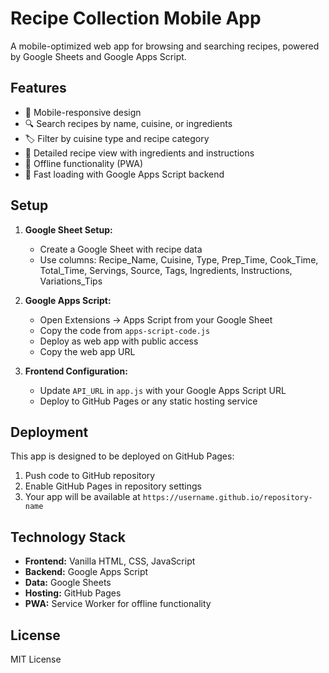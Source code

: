 # Recipe Collection Mobile App

A mobile-optimized web app for browsing and searching recipes, powered by Google Sheets and Google Apps Script.

## Features

- 📱 Mobile-responsive design
- 🔍 Search recipes by name, cuisine, or ingredients
- 🏷️ Filter by cuisine type and recipe category
- 📖 Detailed recipe view with ingredients and instructions
- 💾 Offline functionality (PWA)
- 🚀 Fast loading with Google Apps Script backend

## Setup

1. **Google Sheet Setup:**
   - Create a Google Sheet with recipe data
   - Use columns: Recipe_Name, Cuisine, Type, Prep_Time, Cook_Time, Total_Time, Servings, Source, Tags, Ingredients, Instructions, Variations_Tips

2. **Google Apps Script:**
   - Open Extensions → Apps Script from your Google Sheet
   - Copy the code from `apps-script-code.js`
   - Deploy as web app with public access
   - Copy the web app URL

3. **Frontend Configuration:**
   - Update `API_URL` in `app.js` with your Google Apps Script URL
   - Deploy to GitHub Pages or any static hosting service

## Deployment

This app is designed to be deployed on GitHub Pages:

1. Push code to GitHub repository
2. Enable GitHub Pages in repository settings
3. Your app will be available at `https://username.github.io/repository-name`

## Technology Stack

- **Frontend:** Vanilla HTML, CSS, JavaScript
- **Backend:** Google Apps Script
- **Data:** Google Sheets
- **Hosting:** GitHub Pages
- **PWA:** Service Worker for offline functionality

## License

MIT License